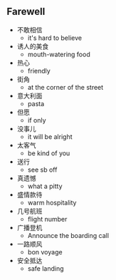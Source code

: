 ## Farewell

* 不敢相信
  * it's hard to believe
* 诱人的美食
  * mouth-watering food
* 热心
  * friendly
* 街角
  * at the corner of the street
* 意大利面
  * pasta
* 但愿
  * if only
* 没事儿
  * it will be alright
* 太客气
  * be kind of you
* 送行
  * see sb off
* 真遗憾
  * what a pitty
* 盛情款待
  * warm hospitality 
* 几号航班
  * flight number
* 广播登机
  * Announce the boarding call
* 一路顺风
  * bon voyage
* 安全抵达
  * safe landing